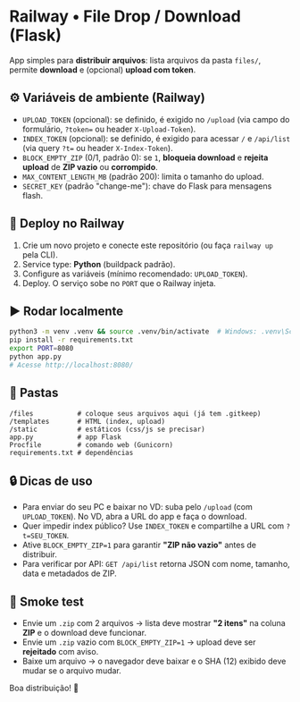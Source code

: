 # Railway • File Drop / Download (Flask)

App simples para **distribuir arquivos**: lista arquivos da pasta `files/`, permite **download** e (opcional) **upload com token**.

## ⚙️ Variáveis de ambiente (Railway)
- `UPLOAD_TOKEN` (opcional): se definido, é exigido no `/upload` (via campo do formulário, `?token=` ou header `X-Upload-Token`).
- `INDEX_TOKEN` (opcional): se definido, é exigido para acessar `/` e `/api/list` (via query `?t=` ou header `X-Index-Token`).
- `BLOCK_EMPTY_ZIP` (0/1, padrão 0): se `1`, **bloqueia download** e **rejeita upload** de **ZIP vazio** ou **corrompido**.
- `MAX_CONTENT_LENGTH_MB` (padrão 200): limita o tamanho do upload.
- `SECRET_KEY` (padrão "change-me"): chave do Flask para mensagens flash.

## 🚀 Deploy no Railway
1. Crie um novo projeto e conecte este repositório (ou faça `railway up` pela CLI).
2. Service type: **Python** (buildpack padrão). 
3. Configure as variáveis (mínimo recomendado: `UPLOAD_TOKEN`).
4. Deploy. O serviço sobe no `PORT` que o Railway injeta.

## ▶️ Rodar localmente
```bash
python3 -m venv .venv && source .venv/bin/activate  # Windows: .venv\Scripts\activate
pip install -r requirements.txt
export PORT=8080
python app.py
# Acesse http://localhost:8080/
```

## 📂 Pastas
```
/files           # coloque seus arquivos aqui (já tem .gitkeep)
/templates       # HTML (index, upload)
/static          # estáticos (css/js se precisar)
app.py           # app Flask
Procfile         # comando web (Gunicorn)
requirements.txt # dependências
```

## 🔒 Dicas de uso
- Para enviar do seu PC e baixar no VD: suba pelo `/upload` (com `UPLOAD_TOKEN`). No VD, abra a URL do app e faça o download.
- Quer impedir index público? Use `INDEX_TOKEN` e compartilhe a URL com `?t=SEU_TOKEN`.
- Ative `BLOCK_EMPTY_ZIP=1` para garantir **"ZIP não vazio"** antes de distribuir.
- Para verificar por API: `GET /api/list` retorna JSON com nome, tamanho, data e metadados de ZIP.

## 🧪 Smoke test
- Envie um `.zip` com 2 arquivos → lista deve mostrar **"2 itens"** na coluna **ZIP** e o download deve funcionar.
- Envie um `.zip` vazio com `BLOCK_EMPTY_ZIP=1` → upload deve ser **rejeitado** com aviso.
- Baixe um arquivo → o navegador deve baixar e o SHA (12) exibido deve mudar se o arquivo mudar.

Boa distribuição! 🧰
